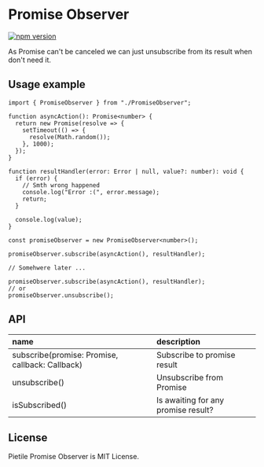 # Promise Observer

[![npm version](https://badgen.net/bundlephobia/minzip/pietile-promise-observer)](https://bundlephobia.com/result?p=pietile-promise-observer@1.0.0@latest)

As Promise can't be canceled we can just unsubscribe from its result when don't need it.

## Usage example

```tsx
import { PromiseObserver } from "./PromiseObserver";

function asyncAction(): Promise<number> {
  return new Promise(resolve => {
    setTimeout(() => {
      resolve(Math.random());
    }, 1000);
  });
}

function resultHandler(error: Error | null, value?: number): void {
  if (error) {
    // Smth wrong happened
    console.log("Error :(", error.message);
    return;
  }

  console.log(value);
}

const promiseObserver = new PromiseObserver<number>();

promiseObserver.subscribe(asyncAction(), resultHandler);

// Somehwere later ...

promiseObserver.subscribe(asyncAction(), resultHandler);
// or
promiseObserver.unsubscribe();
```

## API

| name                                                  | description                         |
| :---------------------------------------------------- | :---------------------------------- |
| subscribe(promise: Promise<T>, callback: Callback<T>) | Subscribe to promise result         |
| unsubscribe()                                         | Unsubscribe from Promise            |
| isSubscribed()                                        | Is awaiting for any promise result? |

## License

Pietile Promise Observer is MIT License.
